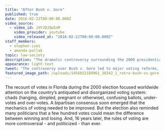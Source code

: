 ```yaml
---
title: "After Bush v. Gore"
published: true
date: 2016-02-22T00:00:00.000Z
video_source:
  - video_id: JdYJDJQw5nM
    video_provider: youtube
    video_released_at: "2016-02-22T00:00:00.000Z"
staff_members:
  - stephen-ives
  - amanda-pollak
topic: law-society
description: "The dramatic controversy surrounding the 2000 presidential election led to sweeping voting reforms, but opened the door to a new set of problems that continue to impact elections today."
appearance: light-text
tweet: "The controversy over Bush v. Gore led to major voting reforms, but opened the door to new problems:"
featured_image_path: /uploads/1456022189961_38342_1_retro-bush-vs-gore.jpg
---
```


The recount of votes in Florida during the 2000 election focused worldwide attention on the country’s antiquated and disorganized voting system: chads (hanging, dimpled, pregnant or otherwise), confusing ballots, under-votes and over-votes. A bipartisan consensus soon emerged that the mechanics of voting needed to be improved. But the election also reminded many politicians that a few hundred votes could mean the difference between winning and losing. And, 16 years later, the rules of voting are more controversial - and politicized - than ever.

